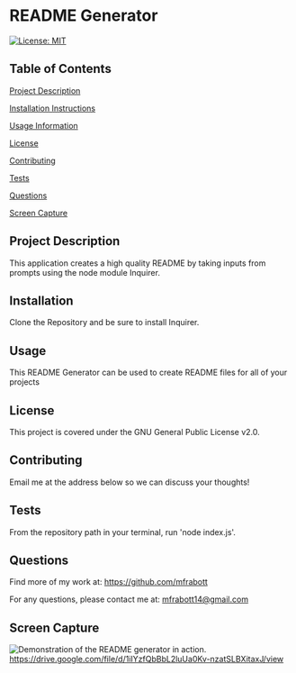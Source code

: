 
  
# README Generator

[![License: MIT](https://img.shields.io/badge/License-MIT-yellow.svg)](https://opensource.org/licenses/MIT)

## Table of Contents

[Project Description](https://github.com/mfrabott/README-generator-mjf#Project-Description)

[Installation Instructions](https://github.com/mfrabott/README-generator-mjf#Installation)

[Usage Information](https://github.com/mfrabott/README-generator-mjf#Usage)

[License](https://github.com/mfrabott/README-generator-mjf#License)

[Contributing](https://github.com/mfrabott/README-generator-mjf#Contributing)

[Tests](https://github.com/mfrabott/README-generator-mjf#Tests)

[Questions](https://github.com/mfrabott/README-generator-mjf#Questions)

[Screen Capture](https://github.com/mfrabott/README-generator-mjf#Screen-Capture)

## Project Description
This application creates a high quality README by taking inputs from prompts using the node module Inquirer.


## Installation
Clone the Repository and be sure to install Inquirer.

## Usage
This README Generator can be used to create README files for all of your projects

## License

This project is covered under the GNU General Public License v2.0.

## Contributing

Email me at the address below so we can discuss your thoughts!

## Tests 
From the repository path in your terminal, run 'node index.js'.

## Questions

Find more of my work at: https://github.com/mfrabott

For any questions, please contact me at: mfrabott14@gmail.com

## Screen Capture

![Demonstration of the README generator in action.](./assets/images/Walkthrough.gif)
https://drive.google.com/file/d/1iIYzfQbBbL2luUa0Kv-nzatSLBXitaxJ/view


